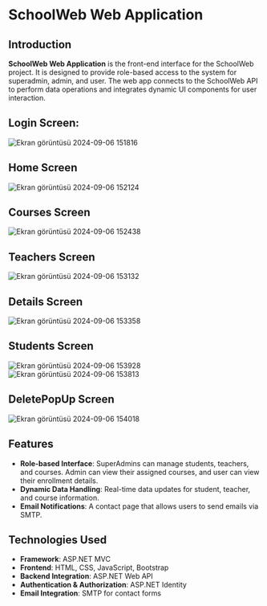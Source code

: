 # SchoolWeb Web Application
## Introduction

**SchoolWeb Web Application** is the front-end interface for the SchoolWeb project. It is designed to provide role-based access to the system for superadmin, admin, and user. The web app connects to the SchoolWeb API to perform data operations and integrates dynamic UI components for user interaction.

## Login Screen:
![Ekran görüntüsü 2024-09-06 151816](https://github.com/user-attachments/assets/688cc7ef-262f-402e-a376-d3017c676683)
## Home Screen
![Ekran görüntüsü 2024-09-06 152124](https://github.com/user-attachments/assets/bbd06055-9dc3-4855-800c-bcb7a40bfadc)
## Courses Screen
![Ekran görüntüsü 2024-09-06 152438](https://github.com/user-attachments/assets/8e9c075d-eb17-4959-aadd-b03ccbb0d252)
## Teachers Screen
![Ekran görüntüsü 2024-09-06 153132](https://github.com/user-attachments/assets/ae88d5d1-cbeb-492f-8200-31ec023362ee)
## Details Screen
![Ekran görüntüsü 2024-09-06 153358](https://github.com/user-attachments/assets/fc474d61-9701-45fc-9afd-2e2371f52b89)
## Students Screen
![Ekran görüntüsü 2024-09-06 153928](https://github.com/user-attachments/assets/4ab9567f-fef1-44b8-a27e-05632de5277a)
![Ekran görüntüsü 2024-09-06 153813](https://github.com/user-attachments/assets/ef10fbe3-eca5-4ea3-a1de-f1c98819a5b4)
## DeletePopUp Screen
![Ekran görüntüsü 2024-09-06 154018](https://github.com/user-attachments/assets/4644fd43-7c08-44f1-b614-4d579c34bca3)



## Features

- **Role-based Interface**: SuperAdmins can manage students, teachers, and courses. Admin can view their assigned courses, and user can view their enrollment details.
- **Dynamic Data Handling**: Real-time data updates for student, teacher, and course information.
- **Email Notifications**: A contact page that allows users to send emails via SMTP.

## Technologies Used

- **Framework**: ASP.NET MVC
- **Frontend**: HTML, CSS, JavaScript, Bootstrap
- **Backend Integration**: ASP.NET Web API
- **Authentication & Authorization**: ASP.NET Identity
- **Email Integration**: SMTP for contact forms
